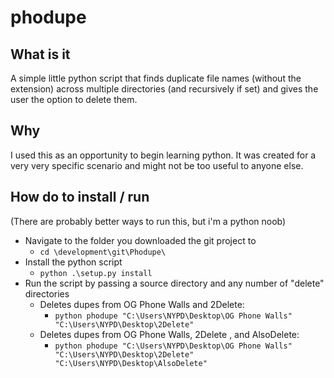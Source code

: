 # phodupe

## What is it

A simple little python script that finds duplicate file names (without the extension) across multiple directories (and recursively if set) and gives the user the option to delete them.

## Why

I used this as an opportunity to begin learning python. It was created for a very very specific scenario and might not be too useful to anyone else.

## How do to install / run

(There are probably better ways to run this, but i'm a python noob)

- Navigate to the folder you downloaded the git project to
  - `cd \development\git\Phodupe\`
- Install the python script
  - `python .\setup.py install`
- Run the script by passing a source directory and any number of "delete" directories
  - Deletes dupes from OG Phone Walls and 2Delete:
    - `python phodupe "C:\Users\NYPD\Desktop\OG Phone Walls" "C:\Users\NYPD\Desktop\2Delete"`
  - Deletes dupes from OG Phone Walls, 2Delete , and AlsoDelete:
    - `python phodupe "C:\Users\NYPD\Desktop\OG Phone Walls" "C:\Users\NYPD\Desktop\2Delete" "C:\Users\NYPD\Desktop\AlsoDelete"`